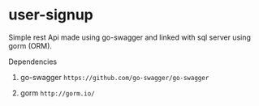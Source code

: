 # user-signup
Simple rest Api made using go-swagger and linked with sql server using gorm (ORM).

Dependencies

1. go-swagger 
`https://github.com/go-swagger/go-swagger`

2. gorm
`http://gorm.io/`

